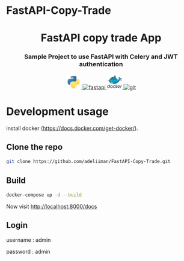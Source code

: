 # FastAPI-Copy-Trade
<div align="center">
<h1 align="center">FastAPI copy trade App</h1>
<h3 align="center">Sample Project to use FastAPI with Celery and JWT authentication</h3>
</div>
<p align="center">
<a href="https://www.python.org" target="_blank"> <img src="https://raw.githubusercontent.com/devicons/devicon/master/icons/python/python-original.svg" alt="python" width="40" height="40"/> </a>
<a href="https://fastapi.tiangolo.com/" target="_blank"> <img src="https://styles.redditmedia.com/t5_22y58b/styles/communityIcon_r5ax236rfw961.png" alt="fastapi" width="40" height="40"/> </a>
<a href="https://www.docker.com/" target="_blank"> <img src="https://raw.githubusercontent.com/devicons/devicon/master/icons/docker/docker-original-wordmark.svg" alt="docker" width="40" height="40"/> </a>
<a href="https://git-scm.com/" target="_blank"> <img src="https://www.vectorlogo.zone/logos/git-scm/git-scm-icon.svg" alt="git" width="40" height="40"/> </a>
</p>


# Development usage
install docker (https://docs.docker.com/get-docker/).

## Clone the repo
```bash
git clone https://github.com/adeliiman/FastAPI-Copy-Trade.git
```

  
## Build 
```bash
docker-compose up -d --build
```

Now visit <http://localhost:8000/docs> 

## Login

username :  admin

password : admin




